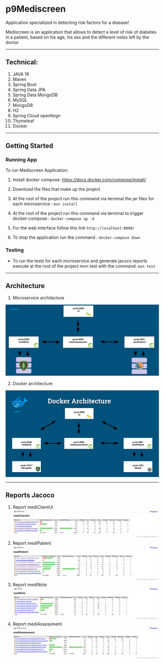 # p9Mediscreen
Application specialized in detecting risk factors for a disease!

Mediscreen is an application that allows to detect a level of risk of diabetes in a patient, based on his age, his sex and the different notes left by the doctor

---------
## Technical:

1.  JAVA 19
2.  Maven
3.  Spring Boot
4.  Spring Data JPA
5.  Spring Data MongoDB
6.  MySQL
7.  MongoDB
8.  H2
9.  Spring Cloud openfeign 
10. Thymeleaf
11. Docker

---------

## Getting Started

### Running App

To run Mediscreen Application:

1. Install docker compose: https://docs.docker.com/compose/install/

2. Download the files that make up the project 

3. At the root of the project run this command via terminal the jar files for each microservice : `mvn install`

4. At the root of the project run this command via terminal to trigger docker-compose : `docker-compose up -d`

5. For the web interface follow this link `http://localhost:8090/`

6. To stop the application run the command : `docker-compose down`

### Testing

- To run the tests for each microservice and generate jacoco reports execute at the root of the project mvn test with the command: `mvn test`


---------
## Architecture


1. Microservice architecture
   
![](images/MicroservicesArchitecture.png)
 

2. Docker architecture

![](images/DockerArchitecture.png)



---------
## Reports Jacoco

1. Report mediClientUi
   ![](images/mediClientUiReportJacoco.png)
2. Report mediPatient
      ![](images/mediPatientReportJacoco.png)
3. Report mediNote
      ![](images/mediNoteReportJacoco.png)
4. Report mediAssessment
      ![](images/mediAssessmentReportJacoco.png)
